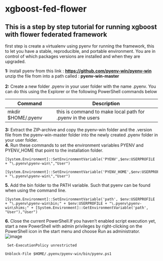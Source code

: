 # xgboost-fed-flower

## This is a step by step tutorial for running xgboost with flower federated framework

first step is create a virtualenv using pyenv for running the framework, this to let you have a stable, reproducible, and portable environment. You are in control of which packages versions are installed and when they are upgraded.

**1:** install pyenv from this link : **https://github.com/pyenv-win/pyenv-win**
      unzip the file from into a path called : **pyenv-win-master** </br>
</br>
**2:** Create a new folder .pyenv in your user folder with the name .pyenv. You can do this 
       using the Explorer or the following PowerShell commands below

| Command | Description |
| --- | --- |
|mkdir $HOME/.pyenv|this is command to make local path for .pyenv in the users|

**3:** Extract the ZIP-archive and copy the pyenv-win folder and the .version file from the 
       pyenv-win-master folder into the newly created .pyenv folder in your user folder.
</br>
**4.** Run these commands to set the environment variables PYENV and PYENV_HOME that point to 
       the installation folder.
```console
[System.Environment]::SetEnvironmentVariable('PYENV',$env:USERPROFILE + "\.pyenv\pyenv-win\","User")
```
```console
[System.Environment]::SetEnvironmentVariable('PYENV_HOME',$env:USERPROFILE + "\.pyenv\pyenv-win\","User")
```
**5.** Add the bin folder to the PATH variable. Such that pyenv can be found when using the command line.
```console
[System.Environment]::SetEnvironmentVariable('path', $env:USERPROFILE + "\.pyenv\pyenv-win\bin;" + $env:USERPROFILE + "\.pyenv\pyenv-win\shims;" + [System.Environment]::GetEnvironmentVariable('path', "User"),"User")
```
**6.** Close the current PowerShell.If you haven’t enabled script execution yet, start a new PowerShell with admin privileges by right-clicking on the PowerShell icon in the start menu and choose Run as administrator.
![image](https://github.com/Astroherodvaipayan/xgboost-fed-flower/assets/105009701/e80145e9-3121-4aa5-bec4-165a6dd6f9ed)

```console
 Set-ExecutionPolicy unrestricted
```
```console
Unblock-File $HOME/.pyenv/pyenv-win/bin/pyenv.ps1
```
